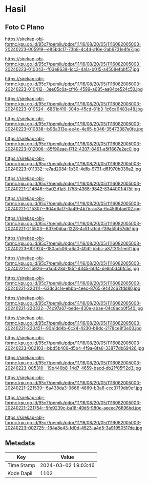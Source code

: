 # Hasil

## Foto C Plano

https://sirekap-obj-formc.kpu.go.id/95c7/pemilu/pdpr/11/16/08/20/05/1116082005003-20240223-005919--e85bdc17-73b8-4c4d-a16e-2ab6731e4fe7.jpg

https://sirekap-obj-formc.kpu.go.id/95c7/pemilu/pdpr/11/16/08/20/05/1116082005003-20240223-010043--f03e8638-1cc3-4a1a-b015-a4508efbbf57.jpg

https://sirekap-obj-formc.kpu.go.id/95c7/pemilu/pdpr/11/16/08/20/05/1116082005003-20240223-010412--3ee05c0a-cf46-4599-a685-aa84ce524c50.jpg

https://sirekap-obj-formc.kpu.go.id/95c7/pemilu/pdpr/11/16/08/20/05/1116082005003-20240223-010524--6861c410-304b-45cd-81b3-1c6ca6483e48.jpg

https://sirekap-obj-formc.kpu.go.id/95c7/pemilu/pdpr/11/16/08/20/05/1116082005003-20240223-010838--b96a313e-ee4d-4e65-b046-35473387e0fe.jpg

https://sirekap-obj-formc.kpu.go.id/95c7/pemilu/pdpr/11/16/08/20/05/1116082005003-20240223-012006--85f90eae-f7f2-4307-8491-a5f1667e2ec0.jpg

https://sirekap-obj-formc.kpu.go.id/95c7/pemilu/pdpr/11/16/08/20/05/1116082005003-20240223-011332--e7ad2084-1b30-4dfb-9731-d61970b039a2.jpg

https://sirekap-obj-formc.kpu.go.id/95c7/pemilu/pdpr/11/16/08/20/05/1116082005003-20240221-214646--5a02d1a5-f753-4368-9842-8344001f475f.jpg

https://sirekap-obj-formc.kpu.go.id/95c7/pemilu/pdpr/11/16/08/20/05/1116082005003-20240221-215307--904d6af7-0a49-4b7b-ac3a-6c456bfaef02.jpg

https://sirekap-obj-formc.kpu.go.id/95c7/pemilu/pdpr/11/16/08/20/05/1116082005003-20240221-215503--637e0dba-1228-4c51-a1cd-f39a55457dbf.jpg

https://sirekap-obj-formc.kpu.go.id/95c7/pemilu/pdpr/11/16/08/20/05/1116082005003-20240223-001924--180ac506-a6a0-40df-b5bc-a87f3f51ee31.jpg

https://sirekap-obj-formc.kpu.go.id/95c7/pemilu/pdpr/11/16/08/20/05/1116082005003-20240221-215926--a1a5028d-185f-4345-b0f4-de9a0d4bfc5c.jpg

https://sirekap-obj-formc.kpu.go.id/95c7/pemilu/pdpr/11/16/08/20/05/1116082005003-20240221-220111--63dc3c1e-ebbb-4eec-8765-9442c62fdd80.jpg

https://sirekap-obj-formc.kpu.go.id/95c7/pemilu/pdpr/11/16/08/20/05/1116082005003-20240221-220332--74c97a67-bede-430e-abae-04c8acb0f540.jpg

https://sirekap-obj-formc.kpu.go.id/95c7/pemilu/pdpr/11/16/08/20/05/1116082005003-20240221-220451--90a1dd4b-6c24-4230-b8dc-2178ce8f3e03.jpg

https://sirekap-obj-formc.kpu.go.id/95c7/pemilu/pdpr/11/16/08/20/05/1116082005003-20240223-002103--bbd5b406-d5b4-4f9a-8fa0-33877db69426.jpg

https://sirekap-obj-formc.kpu.go.id/95c7/pemilu/pdpr/11/16/08/20/05/1116082005003-20240223-005310--19b440b8-14d7-4659-bacd-db21f05f12d3.jpg

https://sirekap-obj-formc.kpu.go.id/95c7/pemilu/pdpr/11/16/08/20/05/1116082005003-20240221-221539--6a438da3-0666-4869-b3a6-ccc3719db9ef.jpg

https://sirekap-obj-formc.kpu.go.id/95c7/pemilu/pdpr/11/16/08/20/05/1116082005003-20240221-221754--5fe9239c-ba18-49d5-980e-aeeec76696bd.jpg

https://sirekap-obj-formc.kpu.go.id/95c7/pemilu/pdpr/11/16/08/20/05/1116082005003-20240223-002725--184a8e43-fd0d-4523-a4d5-3a91950517de.jpg


## Metadata

| Key        | Value               |
| ---------- | ------------------- |
| Time Stamp | 2024-03-02 19:03:46 |
| Kode Dapil | 1102                |



